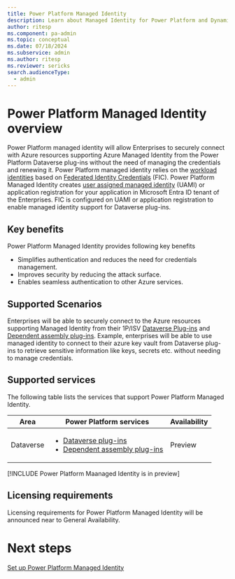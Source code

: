 ```yaml
---
title: Power Platform Managed Identity
description: Learn about Managed Identity for Power Platform and Dynamics 365 apps.
author: ritesp
ms.component: pa-admin
ms.topic: conceptual
ms.date: 07/18/2024
ms.subservice: admin
ms.author: ritesp
ms.reviewer: sericks
search.audienceType: 
  - admin
---
```


# Power Platform Managed Identity overview

Power Platform managed identity will allow Enterprises to securely connect with Azure resources supporting Azure Managed Identity from the Power Platform Dataverse plug-ins without the need of managing the credentials and renewing it. 
Power Platform managed identity relies on the [workload identities](https://learn.microsoft.com/en-us/entra/workload-id/workload-identities-overview) based on 
[Federated Identity Credentials](https://learn.microsoft.com/en-us/graph/api/resources/federatedidentitycredentials-overview?view=graph-rest-1.0) (FIC).
Power Platform Managed Identity creates [user assigned managed identity](https://learn.microsoft.com/en-us/entra/identity/managed-identities-azure-resources/how-manage-user-assigned-managed-identities?pivots=identity-mi-methods-azp) (UAMI) or application registration for your application in Microsoft Entra ID tenant of the Enterprises. 
FIC is configured on UAMI or application registration to enable managed identity support for Dataverse plug-ins.

## Key benefits
Power Platform Managed Identity provides following key benefits
- Simplifies authentication and reduces the need for credentials management. 
- Improves security by reducing the attack surface. 
- Enables seamless authentication to other Azure services.

## Supported Scenarios
Enterprises will be able to securely connect to the Azure resources supporting Managed Identity from their 1P/ISV [Dataverse Plug-ins](/power-apps/developer/data-platform/plug-ins) 
and [Dependent assembly plug-ins](/power-apps/developer/data-platform/build-and-package#dependent-assemblies). Example, enterprises will be able to use managed identity to connect to their azure key vault from Dataverse plug-ins to retrieve sensitive information like keys, secrets etc. without needing to manage credentials.

## Supported services
The following table lists the services that support Power Platform Managed Identity.

| Area      | Power Platform services | Availability|
|-----------|-------------------------|-------------------------|
| Dataverse | <ul><li>[Dataverse plug-ins](/power-apps/developer/data-platform/plug-ins)</li><li>[Dependent assembly plug-ins](/power-apps/developer/data-platform/build-and-package#dependent-assemblies)</li></ul> | Preview |

[!INCLUDE Power Platform Maanaged Identity is in preview]

## Licensing requirements
Licensing requirements for Power Platform Managed Identity will be announced near to General Availability.

# Next steps
[Set up Power Platform Managed Identity]()



